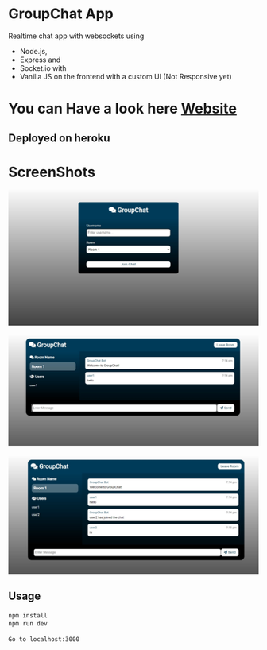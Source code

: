 # GroupChat App

Realtime chat app with websockets using 
- Node.js, 
- Express and 
- Socket.io with 
- Vanilla JS 
on the frontend with a custom UI (Not Responsive yet)

# You can Have a look here [Website](https://groupchat007.herokuapp.com/) 
## Deployed on heroku

# ScreenShots
![Rooms](https://github.com/code2me/groupchat/blob/main/img/ss1.jpg?raw=true)

![user1](https://github.com/code2me/groupchat/blob/main/img/ss2.jpg?raw=true)

![user2](https://github.com/code2me/groupchat/blob/main/img/ss3.jpg?raw=true)

## Usage
```
npm install
npm run dev

Go to localhost:3000
```

